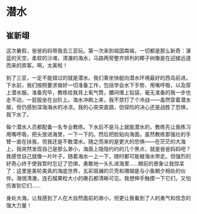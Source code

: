 # 潜水 #

## 崔新翊 ##

这次暑假，爸爸妈妈带我去三亚玩。第一次来到祖国南端，一切都是那么新奇：湛蓝的天空，柔软的沙滩，清澈的海水，马路两旁整齐排列的椰子树像是在迎接远道而来的宾客。啊，太美啦！

到了三亚，一定不能错过的就是潜水。我们乘坐快艇向潜水环境最好的西岛前进。下水前，我们按照要求做好一切准备工作，包括学会水下手势、用嘴呼吸，以及穿上潜水服。准备完毕，教练给我背上氧气筒，腰间缠上铅袋，毫无准备的我一步也走不动，一屁股坐在台阶上。海水冲刷上来，我不禁打了个冷战——虽然穿着潜水服，但仍感到深海海水的冰凉。我的心突突直跳，但探险的决心还是战胜了恐惧，我下水了。

每个潜水人员都配备一名专业教练。下水后不是马上就能潜水的，教练先让我练习用嘴呼吸，把头放进海里，一下一下的。然后把脸贴向海面。虽然教练那强壮的手臂一直在扶我，但我还是不敢潜水。随之而来的是更大的恐惧——在茫茫的大海上，我突然发现自己是那么渺小，海面上隐隐约约的几个黑点，就是爸爸妈妈吧？我感觉自己就像一片叶子，随着海水一上一下，随时都可能被海水带走。但强烈的好奇心终于使我暂时忘记了恐惧，勇敢地一头扎进海里……眼前的景象让我惊呆了：这里是美轮美奂的海底世界，五彩斑斓的贝壳和珊瑚是与小鱼朝夕相处的伙伴。海很清澈，连石榴果粒大小的礁石都清晰可见。我想伸手触摸一下它们，又怕伤害到它们……

身处大海，让我感到了人在大自然面前的渺小，但更让我看到了人的勇气和信念的强大力量！
